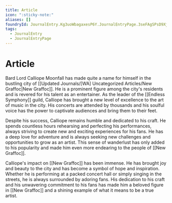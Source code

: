 ```yaml
---
title: Article
icon: ":sticky-note:"
aliases: []
foundryId: JournalEntry.Kg3uoWbagaxesP6Y.JournalEntryPage.3seFAgSPsD9XjkCO
tags:
  - JournalEntry
  - JournalEntryPage
---
```


# Article
Bard Lord Calliope Moonfall has made quite a name for himself in the bustling city of [[Updated Journals/[WA] Uncategorized Articles/New Graffoc|New Graffoc]]. He is a prominent figure among the city's residents and is revered for his talent as an entertainer. As the leader of the [[Endless Symphony]] guild, Calliope has brought a new level of excellence to the art of music in the city. His concerts are attended by thousands and his soulful voice has the power to captivate audiences and bring them to their feet.

Despite his success, Calliope remains humble and dedicated to his craft. He spends countless hours rehearsing and perfecting his performances, always striving to create new and exciting experiences for his fans. He has a deep love for adventure and is always seeking new challenges and opportunities to grow as an artist. This sense of wanderlust has only added to his popularity and made him even more endearing to the people of [[New Graffoc]].

Calliope's impact on [[New Graffoc]] has been immense. He has brought joy and beauty to the city and has become a symbol of hope and inspiration. Whether he is performing at a packed concert hall or simply singing in the streets, he is always surrounded by adoring fans. His dedication to his craft and his unwavering commitment to his fans has made him a beloved figure in [[New Graffoc]] and a shining example of what it means to be a true artist.